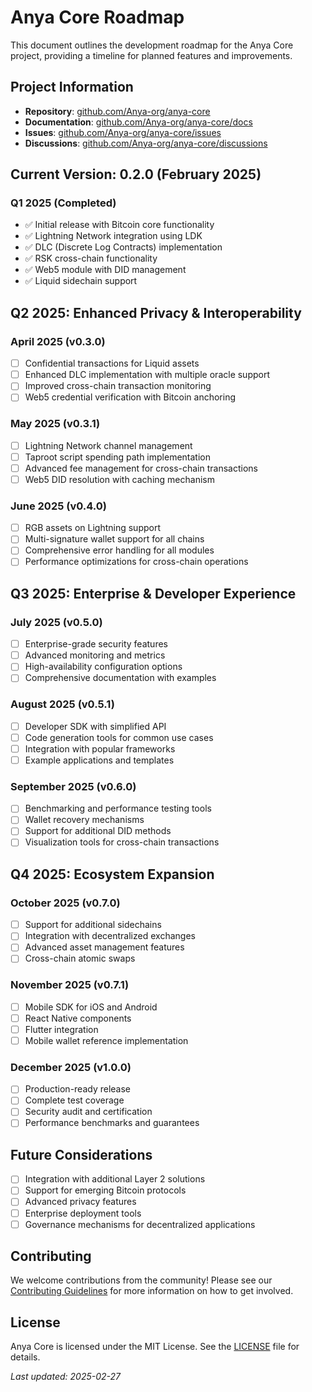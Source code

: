 # Anya Core Roadmap

This document outlines the development roadmap for the Anya Core project, providing a timeline for planned features and improvements.

## Project Information

- **Repository**: [github.com/Anya-org/anya-core](https://github.com/Anya-org/anya-core)
- **Documentation**: [github.com/Anya-org/anya-core/docs](https://github.com/Anya-org/anya-core/docs)
- **Issues**: [github.com/Anya-org/anya-core/issues](https://github.com/Anya-org/anya-core/issues)
- **Discussions**: [github.com/Anya-org/anya-core/discussions](https://github.com/Anya-org/anya-core/discussions)

## Current Version: 0.2.0 (February 2025)

### Q1 2025 (Completed)

- ✅ Initial release with Bitcoin core functionality
- ✅ Lightning Network integration using LDK
- ✅ DLC (Discrete Log Contracts) implementation
- ✅ RSK cross-chain functionality
- ✅ Web5 module with DID management
- ✅ Liquid sidechain support

## Q2 2025: Enhanced Privacy & Interoperability

### April 2025 (v0.3.0)
- [ ] Confidential transactions for Liquid assets
- [ ] Enhanced DLC implementation with multiple oracle support
- [ ] Improved cross-chain transaction monitoring
- [ ] Web5 credential verification with Bitcoin anchoring

### May 2025 (v0.3.1)
- [ ] Lightning Network channel management
- [ ] Taproot script spending path implementation
- [ ] Advanced fee management for cross-chain transactions
- [ ] Web5 DID resolution with caching mechanism

### June 2025 (v0.4.0)
- [ ] RGB assets on Lightning support
- [ ] Multi-signature wallet support for all chains
- [ ] Comprehensive error handling for all modules
- [ ] Performance optimizations for cross-chain operations

## Q3 2025: Enterprise & Developer Experience

### July 2025 (v0.5.0)
- [ ] Enterprise-grade security features
- [ ] Advanced monitoring and metrics
- [ ] High-availability configuration options
- [ ] Comprehensive documentation with examples

### August 2025 (v0.5.1)
- [ ] Developer SDK with simplified API
- [ ] Code generation tools for common use cases
- [ ] Integration with popular frameworks
- [ ] Example applications and templates

### September 2025 (v0.6.0)
- [ ] Benchmarking and performance testing tools
- [ ] Wallet recovery mechanisms
- [ ] Support for additional DID methods
- [ ] Visualization tools for cross-chain transactions

## Q4 2025: Ecosystem Expansion

### October 2025 (v0.7.0)
- [ ] Support for additional sidechains
- [ ] Integration with decentralized exchanges
- [ ] Advanced asset management features
- [ ] Cross-chain atomic swaps

### November 2025 (v0.7.1)
- [ ] Mobile SDK for iOS and Android
- [ ] React Native components
- [ ] Flutter integration
- [ ] Mobile wallet reference implementation

### December 2025 (v1.0.0)
- [ ] Production-ready release
- [ ] Complete test coverage
- [ ] Security audit and certification
- [ ] Performance benchmarks and guarantees

## Future Considerations

- [ ] Integration with additional Layer 2 solutions
- [ ] Support for emerging Bitcoin protocols
- [ ] Advanced privacy features
- [ ] Enterprise deployment tools
- [ ] Governance mechanisms for decentralized applications

## Contributing

We welcome contributions from the community! Please see our [Contributing Guidelines](https://github.com/Anya-org/anya-core/blob/main/CONTRIBUTING.md) for more information on how to get involved.

## License

Anya Core is licensed under the MIT License. See the [LICENSE](https://github.com/Anya-org/anya-core/blob/main/LICENSE) file for details.

*Last updated: 2025-02-27*
